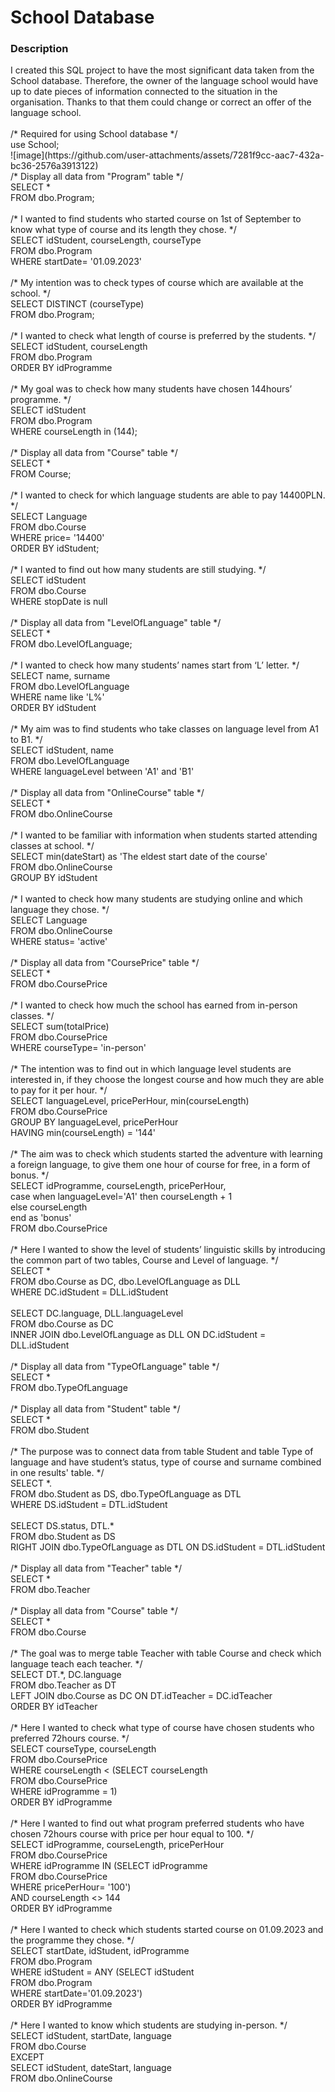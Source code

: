 # School Database

<h3>Description</h3>
I created this SQL project to have the most significant data taken from the School database. Therefore, the owner of the language school would have up to date pieces of information connected to the situation in the organisation. Thanks to that them could change or correct an offer of the language school.
</br>
</br>
/* Required for using School database */ </br>
use School; </br>
![image](https://github.com/user-attachments/assets/7281f9cc-aac7-432a-bc36-2576a3913122)
</br>
/* Display all data from "Program" table */</br>
SELECT *  </br>
FROM dbo.Program;  </br>
 </br>
/* I wanted to find students who started course on 1st of September to know what type of course and its length they chose. */  </br>
SELECT idStudent, courseLength, courseType  </br>
FROM dbo.Program  </br>
WHERE startDate= '01.09.2023'  </br>
 </br>
/* My intention was to check types of course which are available at the school. */  </br>
SELECT DISTINCT (courseType)  </br>
FROM dbo.Program;  </br>
 </br>
/* I wanted to check what length of course is preferred by the students. */  </br>
SELECT idStudent, courseLength  </br>
FROM dbo.Program  </br>
ORDER BY idProgramme  </br>
 </br>
/* My goal was to check how many students have chosen 144hours’ programme. */  </br>
SELECT idStudent  </br>
FROM dbo.Program </br>
WHERE courseLength in (144);  </br>
</br>
/* Display all data from "Course" table */  </br>
SELECT *  </br>
FROM Course;  </br>
</br>
/* I wanted to check for which language students are able to pay 14400PLN. */ </br>
SELECT Language </br>
FROM dbo.Course </br>
WHERE price= '14400' </br>
ORDER BY idStudent; </br>
</br>
/* I wanted to find out how many students are still studying. */ </br>
SELECT idStudent </br>
FROM dbo.Course </br>
WHERE stopDate is null </br>
</br>
/* Display all data from "LevelOfLanguage" table */ </br>
SELECT * </br>
FROM dbo.LevelOfLanguage; </br>
</br>
/* I wanted to check how many students’ names start from ‘L’ letter. */ </br>
SELECT name, surname </br>
FROM dbo.LevelOfLanguage </br>
WHERE name like 'L%' </br>
ORDER BY idStudent </br>
</br>
/* My aim was to find students who take classes on language level from A1 to B1. */ </br>
SELECT idStudent, name </br>
FROM dbo.LevelOfLanguage </br>
WHERE languageLevel between 'A1' and 'B1' </br>
</br>
/* Display all data from "OnlineCourse" table */ </br>
SELECT * </br>
FROM dbo.OnlineCourse </br>
</br>
/* I wanted to be familiar with information when students started attending classes at school. */ </br>
SELECT min(dateStart) as 'The eldest start date of the course' </br>
FROM dbo.OnlineCourse </br>
GROUP BY idStudent </br>
</br>
/* I wanted to check how many students are studying online and which language they chose. */ </br>
SELECT Language </br>
FROM dbo.OnlineCourse </br>
WHERE status= 'active' </br>
</br>
/* Display all data from "CoursePrice" table */ </br>
SELECT * </br>
FROM dbo.CoursePrice </br>
</br>
/* I wanted to check how much the school has earned from in-person classes. */ </br>
SELECT sum(totalPrice) </br>
FROM dbo.CoursePrice </br>
WHERE courseType= 'in-person' </br>
</br>
/* The intention was to find out in which language level students are interested in, if they choose the longest course and how much they are able to pay for it per hour. */ </br>
SELECT languageLevel, pricePerHour, min(courseLength) </br>
FROM dbo.CoursePrice </br>
GROUP BY languageLevel, pricePerHour </br>
HAVING min(courseLength) = '144' </br>
</br>
/* The aim was to check which students started the adventure with learning a foreign language, to give them one hour of course for free, in a form of bonus. */ </br>
SELECT idProgramme, courseLength, pricePerHour, </br>
    case when languageLevel='A1' then  courseLength + 1 </br>
	else courseLength </br>
	end as 'bonus' </br>
FROM dbo.CoursePrice </br>
</br>
/* Here I wanted to show the level of students’ linguistic skills  by introducing the common part of two tables, Course and Level of language. */ </br>
SELECT * </br>
FROM dbo.Course as DC, dbo.LevelOfLanguage as DLL </br>
WHERE DC.idStudent = DLL.idStudent </br>
</br>
SELECT DC.language, DLL.languageLevel </br>
FROM dbo.Course as DC </br>
INNER JOIN dbo.LevelOfLanguage as DLL ON DC.idStudent = DLL.idStudent </br>
</br>
/* Display all data from "TypeOfLanguage" table */ </br>
SELECT * </br>
FROM dbo.TypeOfLanguage </br>
</br>
/* Display all data from "Student" table */ </br>
SELECT * </br>
FROM dbo.Student </br>
</br>
/* The purpose was to connect data from table Student and table Type of language and have student’s status, type of course and surname combined in one results' table. */ </br>
SELECT *. </br>
FROM dbo.Student as DS, dbo.TypeOfLanguage as DTL </br>
WHERE DS.idStudent = DTL.idStudent </br>
</br>
SELECT DS.status, DTL.* </br>
FROM dbo.Student as DS </br>
RIGHT JOIN dbo.TypeOfLanguage as DTL ON DS.idStudent = DTL.idStudent </br>
</br>
/* Display all data from "Teacher" table */ </br>
SELECT * </br>
FROM dbo.Teacher </br>
</br>
/* Display all data from "Course" table */ </br>
SELECT * </br>
FROM dbo.Course </br>
</br>
/* The goal was to merge table Teacher with table Course and check which language teach each teacher. */ </br>
SELECT DT.*, DC.language </br>
FROM dbo.Teacher as DT </br>
LEFT JOIN dbo.Course as DC ON DT.idTeacher = DC.idTeacher </br>
ORDER BY idTeacher </br>
</br>
/* Here I wanted to check what type of course have chosen students who preferred 72hours course. */ </br>
SELECT courseType, courseLength </br>
FROM dbo.CoursePrice </br>
WHERE courseLength < (SELECT courseLength </br>
                      FROM dbo.CoursePrice </br>
					  WHERE idProgramme = 1) </br>
ORDER BY idProgramme </br>
</br>
/* Here I wanted to find out what program preferred students who have chosen 72hours course with price per hour equal to 100. */ </br>
SELECT idProgramme, courseLength, pricePerHour </br>
FROM dbo.CoursePrice </br>
WHERE idProgramme IN (SELECT idProgramme </br>
                      FROM dbo.CoursePrice </br>
					  WHERE pricePerHour= '100') </br>
				  AND courseLength <> 144 </br>
ORDER BY idProgramme </br>
</br>
/* Here I wanted to check which students started course on 01.09.2023 and the programme they chose. */ </br>
SELECT startDate, idStudent, idProgramme </br>
FROM dbo.Program </br>
WHERE idStudent = ANY (SELECT idStudent </br>
                         FROM dbo.Program </br>
						 WHERE startDate='01.09.2023') </br>
ORDER BY idProgramme </br>
</br>
/* Here I wanted to know which students are studying in-person. */ </br>
SELECT idStudent, startDate, language </br>
FROM dbo.Course </br>
EXCEPT </br>
SELECT idStudent, dateStart, language </br>
FROM dbo.OnlineCourse </br>
